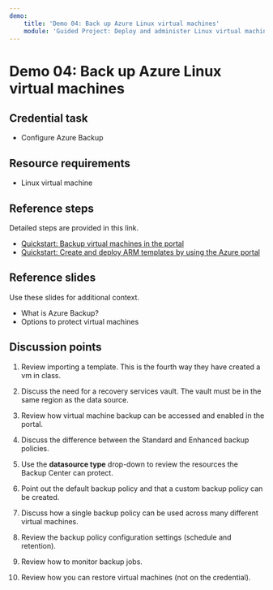 ```yaml
---
demo:
    title: 'Demo 04: Back up Azure Linux virtual machines'
    module: 'Guided Project: Deploy and administer Linux virtual machines'
---
```


# Demo 04: Back up Azure Linux virtual machines

## Credential task

+ Configure Azure Backup 

## Resource requirements

+ Linux virtual machine

## Reference steps

Detailed steps are provided in this link.

+ [Quickstart: Backup virtual machines in the portal](https://learn.microsoft.com/azure/backup/quick-backup-vm-portal)
+ [Quickstart: Create and deploy ARM templates by using the Azure portal](https://learn.microsoft.com/azure/azure-resource-manager/templates/quickstart-create-templates-use-the-portal)

## Reference slides

Use these slides for additional context.  

+ What is Azure Backup?
+ Options to protect virtual machines

## Discussion points

1. Review importing a template. This is the fourth way they have created a vm in class.
   
1. Discuss the need for a recovery services vault. The vault must be in the same region as the data source. 

1. Review how virtual machine backup can be accessed and enabled in the portal. 

1. Discuss the difference between the Standard and Enhanced backup policies. 

1. Use the **datasource type** drop-down to review the resources the Backup Center can protect.

1. Point out the default backup policy and that a custom backup policy can be created.

1. Discuss how a single backup policy can be used across many different virtual machines.

1. Review the backup policy configuration settings (schedule and retention).

1. Review how to monitor backup jobs.

1. Review how you can restore virtual machines (not on the credential). 
